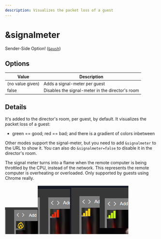 ```yaml
---
description: Visualizes the packet loss of a guest
---
```


# \&signalmeter

Sender-Side Option! ([`&push`](../source-settings/push.md))

## Options

| Value            | Description                                      |
| ---------------- | ------------------------------------------------ |
| (no value given) | Adds a signal-meter per guest                    |
| false            | Disables the signal-meter in the director's room |

## Details

It's added to the director's room, per guest, by default. It visualizes the packet loss of a guest:

* green == good; red == bad; and there is a gradient of colors inbetween

Other modes support the signal-meter, but you need to add `&signalmeter` to the URL to show it. You can also do `&signalmeter=false` to disable it in the director's room.

The signal meter turns into a flame when the remote computer is being throttled by the CPU, instead of the network. This represents the remote computer is overheating or overloaded. Only supported by guests using Chrome really.\
\
![](<../.gitbook/assets/image (126) (1) (1).png>)![](<../.gitbook/assets/image (111) (1).png>)
